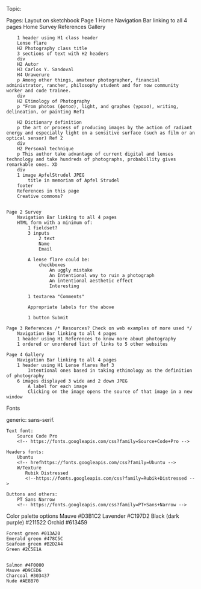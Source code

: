 Topic:

Pages:
    Layout on sketchbook
    Page 1 Home
        Navigation Bar linking to all 4 pages
            Home
            Survey
            References
            Gallery

        1 header using H1 class header
        Lense flare
        H2 Photography class title
        3 sections of text with H2 headers
        div
        H2 Autor
        H3 Carlos Y. Sandoval
        H4 Urawerure
        p Among other things, amateur photographer, financial administrator, rancher, philosophy student and for now community worker and code trainee.
        div
        H2 Etimology of Photography
        p "From photos (ϕοτοσ), light, and graphos (γραοσ), writing, delineation, or painting Ref1

        H2 Dictionary definition
        p the art or process of producing images by the action of radiant energy and especially light on a sensitive surface (such as film or an optical sensor) Ref 2
        div
        H2 Personal technique
        p This author take advantage of current digital and lenses technology and take hundreds of photographs, probabillity gives remarkable ones. XD
        div
        1 image ApfelStrudel JPEG
            title in memoriam of Apfel Strudel
        footer
        References in this page
        Creative commoms?


    Page 2 Survey
        Navigation Bar linking to all 4 pages
        HTML form with a minimum of:
            1 fieldset?
            3 inputs
                2 text
                Name
                Email

            A lense flare could be:
                checkboxes
                    An uggly mistake
                    An Intentional way to ruin a photograph
                    An intentional aesthetic effect
                    Interesting

            1 textarea "Comments"

            Appropriate labels for the above

            1 button Submit

    Page 3 References /* Resources? Check on web examples of more used */
        Navigation Bar linking to all 4 pages
        1 header using H1 References to know more about photography
        1 ordered or unordered list of links to 5 other websites
<!--
            1 https://www.oxfordreference.com/view/10.1093/oi/authority.20110803100324562
            2 https://www.merriam-webster.com/dictionary/photography
            https://www.britannica.com/technology/photography
            https://www.britannica.com/topic/aesthetics
            http://infolab.stanford.edu/~wangz/project/imsearch/Aesthetics/ECCV06/datta.pdf
            https://www.ijert.org/research/classifying-the-photo-aesthetics-using-heuristic-rules-of-photography-IJERTV3IS061313.pdf
            3 https://www.shutterbug.com/content/lens-effects
            https://expertphotography.com/lens-flare/
             -->

    Page 4 Gallery
        Navigation Bar linking to all 4 pages
        1 header using H1 Lense flares Ref 3
            Intentional ones based in taking ethimology as the definition of photography
        6 images displayed 3 wide and 2 down JPEG
            A label for each image
            Clicking on the image opens the source of that image in a new window
<!--            Add TIFFS for download?-->

Fonts
  <!-- <html>
  <head>
    <meta charset="utf-8">
    <link rel="stylesheet"
          href="https://fonts.googleapis.com/css?family
-->

   generic: sans-serif.

    Text font:
        Source Code Pro
        <!-- https://fonts.googleapis.com/css?family=Source+Code+Pro -->

    Headers fonts:
        Ubuntu
        <!-- hrefhttps://fonts.googleapis.com/css?family=Ubuntu -->
        W/Texture
           Rubik Distressed
           <!--https://fonts.googleapis.com/css?family=Rubik+Distressed -->

    Buttons and others:
        PT Sans Narrow
        <!-- https://fonts.googleapis.com/css?family=PT+Sans+Narrow -->

Color palette options
    Mauve #D3B1C2
    Lavender #C197D2
    Black (dark purple) #211522
    Orchid #613459


    Forest green #013A20
    Emerald green #478C5C
    Seafoam green #B2D2A4
    Green #2C5E1A


    Salmon #4F0000
    Mauve #D9CED6
    Charcoal #303437
    Nude #AE8B70
